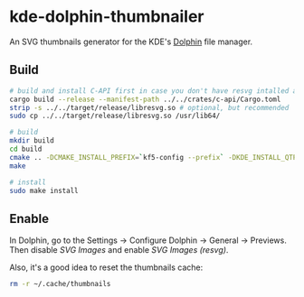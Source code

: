 # kde-dolphin-thumbnailer

An SVG thumbnails generator for the KDE's
[Dolphin](https://www.kde.org/applications/system/dolphin/) file manager.

## Build

```bash
# build and install C-API first in case you don't have resvg intalled already
cargo build --release --manifest-path ../../crates/c-api/Cargo.toml
strip -s ../../target/release/libresvg.so # optional, but recommended
sudo cp ../../target/release/libresvg.so /usr/lib64/

# build
mkdir build
cd build
cmake .. -DCMAKE_INSTALL_PREFIX=`kf5-config --prefix` -DKDE_INSTALL_QTPLUGINDIR=`kf5-config --qt-plugins` -DCMAKE_BUILD_TYPE=Release
make

# install
sudo make install
```

## Enable

In Dolphin, go to the Settings -> Configure Dolphin -> General -> Previews.
Then disable *SVG Images* and enable *SVG Images (resvg)*.

Also, it's a good idea to reset the thumbnails cache:

```bash
rm -r ~/.cache/thumbnails
```
